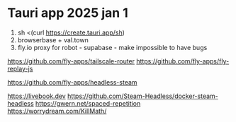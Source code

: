 # Tauri app 2025 jan 1

1. sh <(curl https://create.tauri.app/sh)
2. browserbase + val.town
3. fly.io proxy for robot - supabase - make impossible to have bugs


https://github.com/fly-apps/tailscale-router
https://github.com/fly-apps/fly-replay-js


https://github.com/fly-apps/headless-steam

https://livebook.dev
https://github.com/Steam-Headless/docker-steam-headless
https://gwern.net/spaced-repetition
https://worrydream.com/KillMath/
